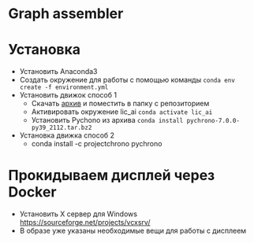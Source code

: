# Graph assembler

# Установка

* Установить Anaconda3
* Создать окружение для работы с помощью команды `conda env create -f environment.yml`
* Установить движок способ 1
  * Скачать [архив](https://anaconda.org/projectchrono/pychrono/7.0.0/download/win-64/pychrono-7.0.0-py39_2112.tar.bz2) и поместить в папку с репозиторием
  * Активировать окружение lic_ai `conda activate lic_ai`
  * Установить Pychono из архива `conda install pychrono-7.0.0-py39_2112.tar.bz2`
* Установка движка способ 2
  * conda install -c projectchrono pychrono
  
# Прокидываем дисплей через Docker

* Установить Х сервер для Windows https://sourceforge.net/projects/vcxsrv/
* В образе уже указаны необходимые вещи для работы с дисплеем

